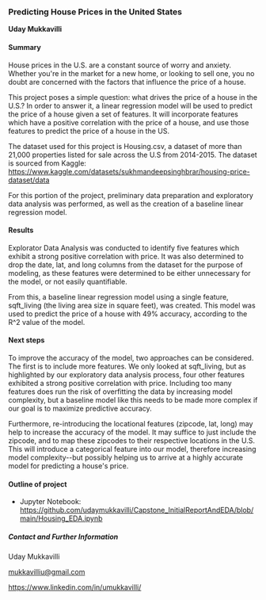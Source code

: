 ### Predicting House Prices in the United States

**Uday Mukkavilli**

#### Summary
House prices in the U.S. are a constant source of worry and anxiety. Whether you're in the market for a new home, or looking to sell one, you no doubt are concerned with the factors that influence the price of a house. 

This project poses a simple question: what drives the price of a house in the U.S.? In order to answer it, a linear regression model will be used to predict the price of a house given a set of features. It will incorporate features which have a positive correlation with the price of a house, and use those features to predict the price of a house in the US.

The dataset used for this project is Housing.csv, a dataset of more than 21,000 properties listed for sale across the U.S from 2014-2015. The dataset is sourced from Kaggle: https://www.kaggle.com/datasets/sukhmandeepsinghbrar/housing-price-dataset/data

For this portion of the project, preliminary data preparation and exploratory data analysis was performed, as well as the creation of a baseline linear regression model.

#### Results
Explorator Data Analysis was conducted to identify five features which exhibit a strong positive correlation with price. It was also determined to drop the date, lat, and long columns from the dataset for the purpose of modeling, as these features were determined to be either unnecessary for the model, or not easily quantifiable. 

From this, a baseline linear regression model using a single feature, sqft_living (the living area size in square feet), was created. This model was used to predict the price of a house with 49% accuracy, according to the R^2 value of the model. 

#### Next steps
To improve the accuracy of the model, two approaches can be considered. The first is to include more features. We only looked at sqft_living, but as highlighted by our exploratory data analysis process, four other features exhibited a strong positive correlation with price. Including too many features does run the risk of overfitting the data by increasing model complexity, but a baseline model like this needs to be made more complex if our goal is to maximize predictive accuracy.

Furthermore, re-introducing the locational features (zipcode, lat, long) may help to increase the accuracy of the model. It may suffice to just include the zipcode, and to map these zipcodes to their respective locations in the U.S. This will introduce a categorical feature into our model, therefore increasing model complexity--but possibly helping us to arrive at a highly accurate model for predicting a house's price.

#### Outline of project

- Jupyter Notebook: https://github.com/udaymukkavilli/Capstone_InitialReportAndEDA/blob/main/Housing_EDA.ipynb


##### Contact and Further Information
Uday Mukkavilli

mukkavilliu@gmail.com

https://www.linkedin.com/in/umukkavilli/
